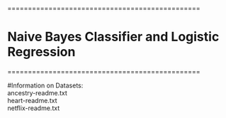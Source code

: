 
===============================================
# Naive Bayes Classifier and Logistic Regression
===============================================


#Information on Datasets:\
ancestry-readme.txt\
heart-readme.txt\
netflix-readme.txt





